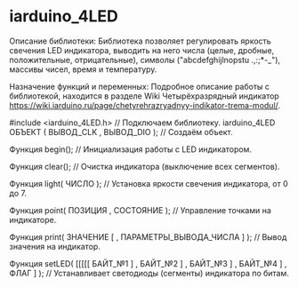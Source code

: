 # iarduino_4LED
Описание библиотеки:
Библиотека позволяет регулировать яркость свечения LED индикатора, выводить на него числа (целые, дробные, положительные, отрицательные), символы ("abcdefghijlnopstu .,:;*-_"), массивы чисел, время и температуру.

Назначение функций и переменных:
Подробное описание работы с библиотекой, находится в разделе Wiki Четырёхразрядный индикатор https://wiki.iarduino.ru/page/chetyrehrazryadnyy-indikator-trema-modul/.

#include <iarduino_4LED.h> // Подключаем библиотеку.
iarduino_4LED ОБЪЕКТ ( ВЫВОД_CLK , ВЫВОД_DIO ); // Создаём объект.

Функция begin(); // Инициализация работы с LED индикатором.

Функция clear(); // Очистка индикатора (выключение всех сегментов).

Функция light( ЧИСЛО ); // Установка яркости свечения индикатора, от 0 до 7.

Функция point( ПОЗИЦИЯ , СОСТОЯНИЕ ); // Управление точками на индикаторе.

Функция print( ЗНАЧЕНИЕ [ , ПАРАМЕТРЫ_ВЫВОДА_ЧИСЛА ] ); // Вывод значения на индикатор.

Функция setLED( [[[[[ БАЙТ_№1 ] , БАЙТ_№2 ] , БАЙТ_№3 ] , БАЙТ_№4 ] , ФЛАГ ] ); // Устанавливает светодиоды (сегменты) индикатора по битам.
